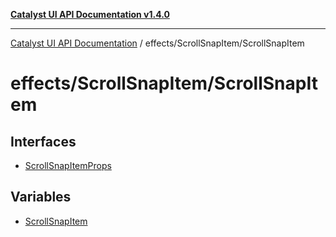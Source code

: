 [**Catalyst UI API Documentation v1.4.0**](../../../README.md)

---

[Catalyst UI API Documentation](../../../README.md) / effects/ScrollSnapItem/ScrollSnapItem

# effects/ScrollSnapItem/ScrollSnapItem

## Interfaces

- [ScrollSnapItemProps](interfaces/ScrollSnapItemProps.md)

## Variables

- [ScrollSnapItem](variables/ScrollSnapItem.md)
